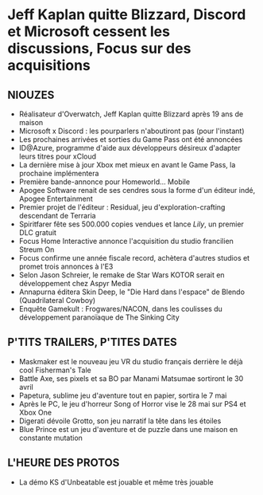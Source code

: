 # Jeff Kaplan quitte Blizzard, Discord et Microsoft cessent les discussions, Focus sur des acquisitions

## NIOUZES

- Réalisateur d'Overwatch, Jeff Kaplan quitte Blizzard après 19 ans de maison
- Microsoft x Discord : les pourparlers n'aboutiront pas (pour l'instant)
- Les prochaines arrivées et sorties du Game Pass ont été annoncées
- ID@Azure, programme d'aide aux développeurs désireux d'adapter leurs titres pour xCloud
- La dernière mise à jour Xbox met mieux en avant le Game Pass, la prochaine implémentera 
- Première bande-annonce pour Homeworld... Mobile
- Apogee Software renait de ses cendres sous la forme d'un éditeur indé, Apogee Entertainment
- Premier projet de l'éditeur : Residual, jeu d'exploration-crafting descendant de Terraria
- Spiritfarer fête ses 500.000 copies vendues et lance *Lily*, un premier DLC gratuit
- Focus Home Interactive annonce l'acquisition du studio francilien Streum On
- Focus confirme une année fiscale record, achètera d'autres studios et promet trois annonces à l'E3
- Selon Jason Schreier, le remake de Star Wars KOTOR serait en développement chez Aspyr Media
- Annapurna éditera Skin Deep, le "Die Hard dans l'espace" de Blendo (Quadrilateral Cowboy)
- Enquête Gamekult : Frogwares/NACON, dans les coulisses du développement paranoïaque de The Sinking City

## P'TITS TRAILERS, P'TITES DATES

- Maskmaker est le nouveau jeu VR du studio français derrière le déjà cool Fisherman's Tale
- Battle Axe, ses pixels et sa BO par Manami Matsumae sortiront le 30 avril
- Papetura, sublime jeu d'aventure tout en papier, sortira le 7 mai
- Après le PC, le jeu d'horreur Song of Horror vise le 28 mai sur PS4 et Xbox One
- Digerati dévoile Grotto, son jeu narratif la tête dans les étoiles
- Blue Prince est un jeu d'aventure et de puzzle dans une maison en constante mutation

## L'HEURE DES PROTOS

- La démo KS d'Unbeatable est jouable et même très jouable
